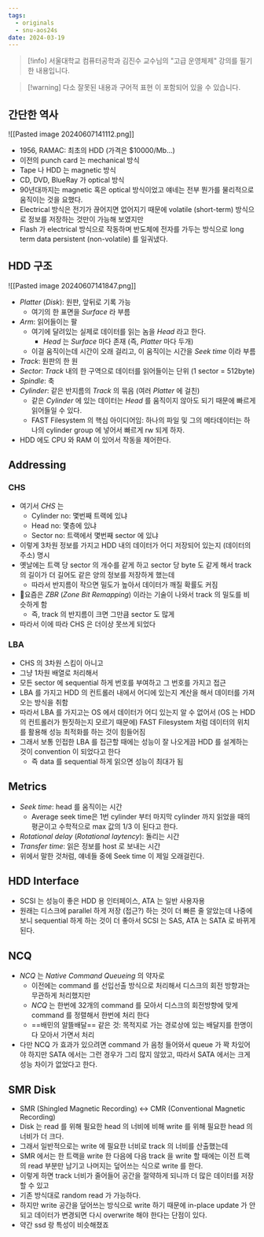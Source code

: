 ```yaml
---
tags:
  - originals
  - snu-aos24s
date: 2024-03-19
---
```

> [!info] 서울대학교 컴퓨터공학과 김진수 교수님의 "고급 운영체제" 강의를 필기한 내용입니다.

> [!warning] 다소 잘못된 내용과 구어적 표현 이 포함되어 있을 수 있습니다.

## 간단한 역사

![[Pasted image 20240607141112.png]]

- 1956, RAMAC: 최초의 HDD (가격은 $10000/Mb...)
- 이전의 punch card 는 mechanical 방식
- Tape 나 HDD 는 magnetic 방식
- CD, DVD, BlueRay 가 optical 방식
- 90년대까지는 magnetic 혹은 optical 방식이었고 얘네는 전부 뭔가를 물리적으로 움직이는 것을 요했다.
- Electrical 방식은 전기가 끊어지면 없어지기 때문에 volatile (short-term) 방식으로 정보를 저장하는 것만이 가능해 보였지만
- Flash 가 electrical 방식으로 작동하며 반도체에 전자를 가두는 방식으로 long term data persistent (non-volatile) 를 일궈냈다.

## HDD 구조

![[Pasted image 20240607141847.png]]

- *Platter* (*Disk*): 원판, 앞뒤로 기록 가능
	- 여기의 한 표면을 *Surface* 라 부름
- *Arm*: 읽어들이는 팔
	- 여기에 달려있는 실제로 데이터를 읽는 놈을 *Head* 라고 한다.
		- *Head* 는 *Surface* 마다 존재 (즉, *Platter* 마다 두개)
	- 이걸 움직이는데 시간이 오래 걸리고, 이 움직이는 시간을 *Seek time* 이라 부름
- *Track*: 원판의 한 원
- *Sector*: *Track* 내의 한 구역으로 데이터를 읽어들이는 단위 (1 sector = 512byte)
- *Spindle*: 축
- *Cylinder*: 같은 반지름의 *Track* 의 묶음 (여러 *Platter* 에 걸친)
	- 같은 *Cylinder* 에 있는 데이터는 *Head* 를 움직이지 않아도 되기 때문에 빠르게 읽어들일 수 있다.
	- FAST Filesystem 의 핵심 아이디어임: 하나의 파일 및 그의 메타데이터는 하나의 cylinder group 에 넣어서 빠르게 rw 되게 하자.
- HDD 에도 CPU 와 RAM 이 있어서 작동을 제어한다.

## Addressing

### CHS

- 여기서 *CHS* 는
	- Cylinder no: 몇번째 트랙에 있냐
	- Head no: 몇층에 있냐
	- Sector no: 트랙에서 몇번째 sector 에 있냐
- 이렇게 3차원 정보를 가지고 HDD 내의 데이터가 어디 저장되어 있는지 (데이터의 주소) 명시
- 옛날에는 트랙 당 sector 의 개수를 같게 하고 sector 당 byte 도 같게 해서 track 의 길이가 더 길어도 같은 양의 정보를 저장하게 했는데
	- 따라서 반지름이 작으면 밀도가 높아서 데이터가 깨질 확률도 커짐
- 요즘은 *ZBR* (*Zone Bit Remapping*) 이라는 기술이 나와서 track 의 밀도를 비슷하게 함
	- 즉, track 의 반지름이 크면 그만큼 sector 도 많게
- 따라서 이에 따라 CHS 은 더이상 못쓰게 되었다

### LBA

- CHS 의 3차원 스킴이 아니고
- 그냥 1차원 배열로 처리해서
- 모든 sector 에 sequential 하게 번호를 부여하고 그 번호를 가지고 접근
- LBA 를 가지고 HDD 의 컨트롤러 내에서 어디에 있는지 계산을 해서 데이터를 가져오는 방식을 취함
- 따라서 LBA 를 가지고는 OS 에서 데이터가 어디 있는지 알 수 없어서 (OS 는 HDD 의 컨트롤러가 뭔짓하는지 모르기 때문에) FAST Filesystem 처럼 데이터의 위치를 활용해 성능 최적화를 하는 것이 힘들어짐
- 그래서 보통 인접한 LBA 를 접근할 때에는 성능이 잘 나오게끔 HDD 를 설계하는 것이 convention 이 되었다고 한다
	- 즉 data 를 sequential 하게 읽으면 성능이 최대가 됨

## Metrics

- *Seek time*: head 를 움직이는 시간
	- Average seek time은 1번 cylinder 부터 마지막 cylinder 까지 읽었을 때의 평균이고 수학적으로 max 값의 1/3 이 된다고 한다.
- *Rotational delay* (*Rotational laytency*): 돌리는 시간
- *Transfer time*: 읽은 정보를 host 로 보내는 시간
- 위에서 말한 것처럼, 얘네들 중에 Seek time 이 제일 오래걸린다.

## HDD Interface

- SCSI 는 성능이 좋은 HDD 용 인터페이스, ATA 는 일반 사용자용
- 원래는 디스크에 parallel 하게 저장 (접근?) 하는 것이 더 빠른 줄 알았는데 나중에 보니 sequential 하게 하는 것이 더 좋아서 SCSI 는 SAS, ATA 는 SATA 로 바뀌게 된다.

## NCQ

- *NCQ* 는 *Native Command Queueing* 의 약자로
	- 이전에는 command 를 선입선출 방식으로 처리해서 디스크의 회전 방향과는 무관하게 처리했지만
	- *NCQ* 는 한번에 32개의 command 를 모아서 디스크의 회전방향에 맞게 command 를 정렬해서 한번에 처리 한다
	- ==배민의 알뜰배달== 같은 것: 목적지로 가는 경로상에 있는 배달지를 한명이 다 모아서 가면서 처리
- 다만 NCQ 가 효과가 있으려면 command 가 음청 들어와서 queue 가 꽉 차있어야 하지만 SATA 에서는 그런 경우가 그리 많지 않았고, 따라서 SATA 에서는 크게 성능 차이가 없었다고 한다.

## SMR Disk

- SMR (Shingled Magnetic Recording) <-> CMR (Conventional Magnetic Recording)
- Disk 는 read 를 위해 필요한 head 의 너비에 비해 write 를 위해 필요한 head 의 너비가 더 크다.
- 그래서 일반적으로는 write 에 필요한 너비로 track 의 너비를 산출했는데
- SMR 에서는 한 트랙을 write 한 다음에 다음 track 을 write 할 때에는 이전 트랙의 read 부분만 남기고 나머지는 덮어쓰는 식으로 write 를 한다.
- 이렇게 하면 track 너비가 줄어들어 공간을 절약하게 되니까 더 많은 데이터를 저장할 수 있고
- 기존 방식대로 random read 가 가능하다.
- 하지만 write 공간을 덮어쓰는 방식으로 write 하기 때문에 in-place update 가 안되고 데이터가 변경되면 다시 overwrite 해야 한다는 단점이 있다.
- 약간 ssd 랑 특성이 비슷해졌죠